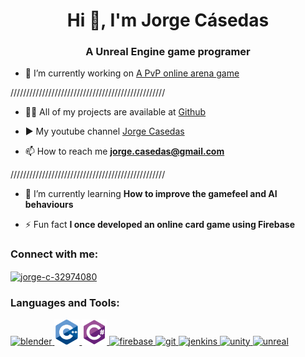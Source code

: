 <h1 align="center">Hi 👋, I'm Jorge Cásedas</h1>
<h3 align="center">A Unreal Engine game programer</h3>

- 🔭 I’m currently working on [A PvP online arena game](https://store.steampowered.com/app/3012280/Paw_Brawl_Party/?l=english)

/////////////////////////////////////////////////

- 👨‍💻 All of my projects are available at [Github](https://github.com/JorgeCasedas)

- ▶️ My youtube channel [Jorge Casedas](https://www.youtube.com/channel/UC0A40OCKez8WPYBmzidwWGA)

- 📫 How to reach me **jorge.casedas@gmail.com**

/////////////////////////////////////////////////

- 🌱 I’m currently learning **How to improve the gamefeel and AI behaviours**

- ⚡ Fun fact **I once developed an online card game using Firebase**

<h3 align="left">Connect with me:</h3>
<p align="left">
<a href="https://linkedin.com/in/jorge-c-32974080" target="blank"><img align="center" src="https://raw.githubusercontent.com/rahuldkjain/github-profile-readme-generator/master/src/images/icons/Social/linked-in-alt.svg" alt="jorge-c-32974080" height="30" width="40" /></a>
</p>

<h3 align="left">Languages and Tools:</h3>
<p align="left"> <a href="https://www.blender.org/" target="_blank" rel="noreferrer"> <img src="https://download.blender.org/branding/community/blender_community_badge_white.svg" alt="blender" width="40" height="40"/> </a> <a href="https://www.w3schools.com/cpp/" target="_blank" rel="noreferrer"> <img src="https://raw.githubusercontent.com/devicons/devicon/master/icons/cplusplus/cplusplus-original.svg" alt="cplusplus" width="40" height="40"/> </a> <a href="https://www.w3schools.com/cs/" target="_blank" rel="noreferrer"> <img src="https://raw.githubusercontent.com/devicons/devicon/master/icons/csharp/csharp-original.svg" alt="csharp" width="40" height="40"/> </a> <a href="https://firebase.google.com/" target="_blank" rel="noreferrer"> <img src="https://www.vectorlogo.zone/logos/firebase/firebase-icon.svg" alt="firebase" width="40" height="40"/> </a> <a href="https://git-scm.com/" target="_blank" rel="noreferrer"> <img src="https://www.vectorlogo.zone/logos/git-scm/git-scm-icon.svg" alt="git" width="40" height="40"/> </a> <a href="https://www.jenkins.io" target="_blank" rel="noreferrer"> <img src="https://www.vectorlogo.zone/logos/jenkins/jenkins-icon.svg" alt="jenkins" width="40" height="40"/> </a> <a href="https://unity.com/" target="_blank" rel="noreferrer"> <img src="https://www.vectorlogo.zone/logos/unity3d/unity3d-icon.svg" alt="unity" width="40" height="40"/> </a> <a href="https://unrealengine.com/" target="_blank" rel="noreferrer"> <img src="https://raw.githubusercontent.com/kenangundogan/fontisto/036b7eca71aab1bef8e6a0518f7329f13ed62f6b/icons/svg/brand/unreal-engine.svg" alt="unreal" width="40" height="40"/> </a> </p>

